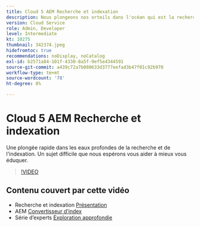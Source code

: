 ```yaml
---
title: Cloud 5 AEM Recherche et indexation
description: Nous plongeons nos orteils dans l'océan qui est la recherche et l'indexation.
version: Cloud Service
role: Admin, Developer
level: Intermediate
kt: 10275
thumbnail: 342374.jpeg
hidefromtoc: true
recommendations: noDisplay, noCatalog
exl-id: b2571a84-101f-4330-8a5f-9ef5e4344591
source-git-commit: a439c72a7b080633d3777eefad3b47f01c92b970
workflow-type: tm+mt
source-wordcount: '78'
ht-degree: 8%

---
```


# Cloud 5 AEM Recherche et indexation

Une plongée rapide dans les eaux profondes de la recherche et de l&#39;indexation. Un sujet difficile que nous espérons vous aider à mieux vous éduquer.

>[!VIDEO](https://video.tv.adobe.com/v/342374?quality=12&learn=on)

## Contenu couvert par cette vidéo

+ Recherche et indexation [Présentation](https://experienceleague.adobe.com/docs/experience-manager-cloud-service/content/operations/indexing.html?lang=fr)
+ AEM [Convertisseur d’index](https://experienceleague.adobe.com/docs/experience-manager-cloud-service/content/migration-journey/refactoring-tools/index-converter.html)
+ Série d’experts [Exploration approfondie](../../../cloud-service/migration/moving-to-aem-as-a-cloud-service/search-and-indexing.md)
